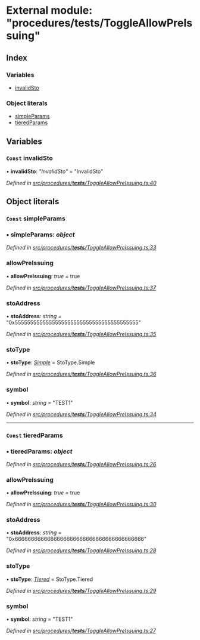 # External module: "procedures/**tests**/ToggleAllowPreIssuing"

## Index

### Variables

- [invalidSto](_procedures___tests___toggleallowpreissuing_.md#const-invalidsto)

### Object literals

- [simpleParams](_procedures___tests___toggleallowpreissuing_.md#const-simpleparams)
- [tieredParams](_procedures___tests___toggleallowpreissuing_.md#const-tieredparams)

## Variables

### `Const` invalidSto

• **invalidSto**: _"InvalidSto"_ = "InvalidSto"

_Defined in [src/procedures/**tests**/ToggleAllowPreIssuing.ts:40](https://github.com/PolymathNetwork/polymath-sdk/blob/d34930f/src/procedures/__tests__/ToggleAllowPreIssuing.ts#L40)_

## Object literals

### `Const` simpleParams

### ▪ **simpleParams**: _object_

_Defined in [src/procedures/**tests**/ToggleAllowPreIssuing.ts:33](https://github.com/PolymathNetwork/polymath-sdk/blob/d34930f/src/procedures/__tests__/ToggleAllowPreIssuing.ts#L33)_

### allowPreIssuing

• **allowPreIssuing**: _true_ = true

_Defined in [src/procedures/**tests**/ToggleAllowPreIssuing.ts:37](https://github.com/PolymathNetwork/polymath-sdk/blob/d34930f/src/procedures/__tests__/ToggleAllowPreIssuing.ts#L37)_

### stoAddress

• **stoAddress**: _string_ = "0x5555555555555555555555555555555555555555"

_Defined in [src/procedures/**tests**/ToggleAllowPreIssuing.ts:35](https://github.com/PolymathNetwork/polymath-sdk/blob/d34930f/src/procedures/__tests__/ToggleAllowPreIssuing.ts#L35)_

### stoType

• **stoType**: _[Simple](../enums/_types_index_.stotype.md#simple)_ = StoType.Simple

_Defined in [src/procedures/**tests**/ToggleAllowPreIssuing.ts:36](https://github.com/PolymathNetwork/polymath-sdk/blob/d34930f/src/procedures/__tests__/ToggleAllowPreIssuing.ts#L36)_

### symbol

• **symbol**: _string_ = "TEST1"

_Defined in [src/procedures/**tests**/ToggleAllowPreIssuing.ts:34](https://github.com/PolymathNetwork/polymath-sdk/blob/d34930f/src/procedures/__tests__/ToggleAllowPreIssuing.ts#L34)_

---

### `Const` tieredParams

### ▪ **tieredParams**: _object_

_Defined in [src/procedures/**tests**/ToggleAllowPreIssuing.ts:26](https://github.com/PolymathNetwork/polymath-sdk/blob/d34930f/src/procedures/__tests__/ToggleAllowPreIssuing.ts#L26)_

### allowPreIssuing

• **allowPreIssuing**: _true_ = true

_Defined in [src/procedures/**tests**/ToggleAllowPreIssuing.ts:30](https://github.com/PolymathNetwork/polymath-sdk/blob/d34930f/src/procedures/__tests__/ToggleAllowPreIssuing.ts#L30)_

### stoAddress

• **stoAddress**: _string_ = "0x6666666666666666666666666666666666666666"

_Defined in [src/procedures/**tests**/ToggleAllowPreIssuing.ts:28](https://github.com/PolymathNetwork/polymath-sdk/blob/d34930f/src/procedures/__tests__/ToggleAllowPreIssuing.ts#L28)_

### stoType

• **stoType**: _[Tiered](../enums/_types_index_.stotype.md#tiered)_ = StoType.Tiered

_Defined in [src/procedures/**tests**/ToggleAllowPreIssuing.ts:29](https://github.com/PolymathNetwork/polymath-sdk/blob/d34930f/src/procedures/__tests__/ToggleAllowPreIssuing.ts#L29)_

### symbol

• **symbol**: _string_ = "TEST1"

_Defined in [src/procedures/**tests**/ToggleAllowPreIssuing.ts:27](https://github.com/PolymathNetwork/polymath-sdk/blob/d34930f/src/procedures/__tests__/ToggleAllowPreIssuing.ts#L27)_
